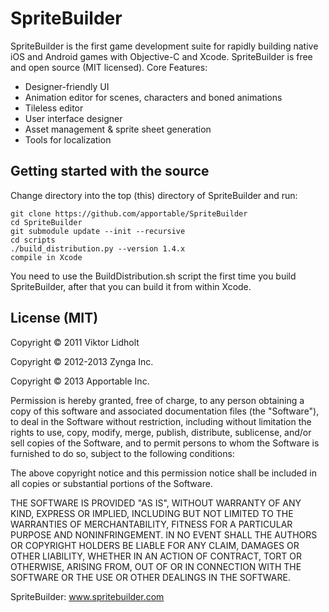 # SpriteBuilder

SpriteBuilder is the first game development suite for rapidly building native iOS and Android games with Objective-C and Xcode. SpriteBuilder is free and open source (MIT licensed).
Core Features:

* Designer-friendly UI
* Animation editor for scenes, characters and boned animations
* Tileless editor
* User interface designer
* Asset management & sprite sheet generation
* Tools for localization


## Getting started with the source

Change directory into the top (this) directory of SpriteBuilder and run:

    git clone https://github.com/apportable/SpriteBuilder
    cd SpriteBuilder
    git submodule update --init --recursive
    cd scripts
    ./build_distribution.py --version 1.4.x
	compile in Xcode 
	
You need to use the BuildDistribution.sh script the first time you build SpriteBuilder, after that you can build it from within Xcode.



## License (MIT)
Copyright © 2011 Viktor Lidholt

Copyright © 2012-2013 Zynga Inc.

Copyright © 2013 Apportable Inc.

Permission is hereby granted, free of charge, to any person obtaining a copy of this software and associated documentation files (the "Software"), to deal in the Software without restriction, including without limitation the rights to use, copy, modify, merge, publish, distribute, sublicense, and/or sell copies of the Software, and to permit persons to whom the Software is furnished to do so, subject to the following conditions:

The above copyright notice and this permission notice shall be included in all copies or substantial portions of the Software.

THE SOFTWARE IS PROVIDED "AS IS", WITHOUT WARRANTY OF ANY KIND, EXPRESS OR IMPLIED, INCLUDING BUT NOT LIMITED TO THE WARRANTIES OF MERCHANTABILITY, FITNESS FOR A PARTICULAR PURPOSE AND NONINFRINGEMENT. IN NO EVENT SHALL THE AUTHORS OR COPYRIGHT HOLDERS BE LIABLE FOR ANY CLAIM, DAMAGES OR OTHER LIABILITY, WHETHER IN AN ACTION OF CONTRACT, TORT OR OTHERWISE, ARISING FROM, OUT OF OR IN CONNECTION WITH THE SOFTWARE OR THE USE OR OTHER DEALINGS IN THE SOFTWARE.

SpriteBuilder: www.spritebuilder.com
